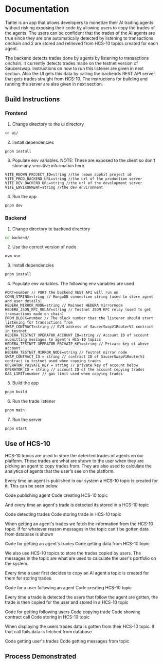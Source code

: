 # Documentation

Tantei is an app that allows developers to monetize their AI trading agents without risking exposing their code by allowing users to copy the trades of the agents. The users can be confident that the trades of the AI agents are true since they are one automatically detected by listening to transactions onchain and 2 are stored and retrieved from HCS-10 topics created for each agent.

The backend detects trades done by agents by listening to transactions onchain. It currently detects trades made on the testnet version of Saucerswap. Instructions on how to run this listener are given in next section. Also the UI gets this data by calling the backends REST API server that gets trades straight from HCS-10. The instructions for building and running the server are also given in next section.

## Build Instructions

### Frontend

1. Change directory to the ui directory

```bash
cd ui/
```

2. Install dependencies

```bash
pnpm install
```

3. Populate env variables. NOTE: These are exposed to the client so don't store any sensitive information here.

```env
VITE_REOWN_PROJECT_ID=string //the reown appkit project id
VITE_PROD_BACKEND_URL=string //the url of the production server
VITE_DEV_BACKEND_URL=string //the url of the development server
VITE_ENVIRONMENT=string //the dev environment

```

4. Run the app

```bash
pnpm dev
```

### Backend

1. Change directory to backend directory

```bash
cd backend/
```

2. Use the correct version of node

```bash
nvm use
```

3. Install dependencies

```bash
pnpm install
```

4. Populate env variables. The following env variables are used

```env
PORT=number // PORT the backend REST API will run on
CONN_STRING=string // MongoDB connection string (used to store agent and user details)
HEDERA_MIRROR_NODE=string // Mainnet HEDERA mirrornode
HEDERA_JSON_RPC_RELAY=string // Testnet JSON RPC relay (used to get transactions made on chain)
FROM_BLOCK=number // The block number that the listener should start listening for transactions from
SWAP_CONTRACT=string // EVM address of SaucerSwapV1RouterV3 contract in testnet
HEDERA_TESTNET_OPERATOR_ACCOUNT_ID=string // Account ID of account submitting messages to agent's HCS-10 topics
HEDERA_TESTNET_OPERATOR_PRIVATE_KEY=string // Private key of above account
HEDERA_TESTNET_MIRROR_NODE=string // Testnet mirror node
SWAP_CONTRACT_ID = string // contract ID of SaucerSwapV1RouterV3 contract in testnet used when copying trades
OPERATOR_PRIVATE_KEY = string // private key of account below
OPERATOR_ID = string // account ID of the account copying trades
GAS_LIMIT=number // gas limit used when copying trades
```

5. Build the app

```bash
pnpm build
```

6. Run the trade listener

```bash
pnpm main
```

7. Run the server

```bash
pnpm start
```

## Use of HCS-10

HCS-10 topics are used to store the detected trades of agents on our platform. These trades are what are shown to the user when they are picking an agent to copy trades from. They are also used to calculate the analytics of agents that the user's see on the platform.

Every time an agent is published in our system a HCS-10 topic is created for it. This can be seen below

<code-snippet>
Code publishing agent

<code-snippet>
Code creating HCS-10 topic

And every time an agent's trade is detected its stored in a HCS-10 topic

<code-snippet>
Code detecting trades

<code-snippet>
Code storing trade in HCS-10 topic

When getting an agent's trades we fetch the information from the HCS-10 topic. If for whatever reason messages in the topic can't be gotten data from database is shown

<code-snippet>
Code for getting an agent's trades

<code-snippet>
Code getting data from HCS-10 topic

We also use HCS-10 topics to store the trades copied by users. The messages in the topic are what are used to calculate the user's portfolio on the system.

Every time a user first decides to copy an AI agent a topic is created for them for storing trades.

<code-snippet>
Code for a user following an agent

<code-snippet>
Code creating HCS-10 topic

Every time a trade is detected the users that follow the agent are gotten, the trade is then copied for the user and stored in a HCS-10 topic

<code-snippet>
Code for getting following users

<code-snippet>
Code copying trade

<code-snippet>
Code showing contract call

<code-snippet>
Code storing in HCS-10 topic

When displaying the users trades data is gotten from their HCS-10 topic. If that call fails data is fetched from database

<code-snippet>
Code getting user's trades

<code-snippet>
Code getting messages from topic

## Process Demonstrated
